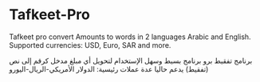 # Tafkeet-Pro
Tafkeet pro convert Amounts to words in 2 languages Arabic and English.
Supported currencies: USD, Euro, SAR and more.

برنامج تفقيط برو
برنامج بسيط وسهل الإستخدام لتحويل أي  مبلغ مدخل كرقم إلى نص (تفقيط)
يدعم حاليا عدة عملات رئيسية: الدولار الأمريكي-الريال-اليورو 
